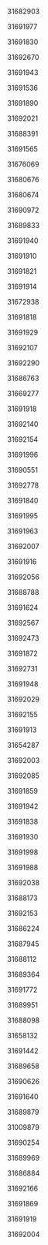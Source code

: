 31682903

31691977

31691830

31692670

31691943

31691536

31691890

31692021

31688391

31691565

31676069

31680676

31680674

31690972

31689833

31691940

31691910

31691821

31691914

31672938

31691818

31691929

31692107

31692290

31686763

31669277

31691918

31692140

31692154

31691996

31690551

31692778

31691840

31691995

31691963

31692007

31691916

31692056

31688788

31691624

31692567

31692473

31691872

31692731

31691948

31692029

31692155

31691913

31654287

31692003

31692085

31691859

31691942

31691838

31691930

31691998

31691988

31692038

31688173

31692153

31686224

31687945

31688112

31689364

31691772

31689951

31688098

31658132

31691442

31689658

31690626

31691640

31689879

31009879

31690254

31689969

31686884

31692166

31691869

31691919

31692004

